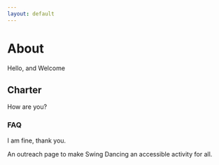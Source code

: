 ```yaml
---
layout: default
---
```


<div class="index_row"><div class="index_column"><h1>
About
</h1>
Hello, and Welcome
</div><div class="index_column"><h2>
Charter
</h2>
How are you?
</div><div class="index_column"><h3>
FAQ
</h3>
I am fine, thank you.
</div></div>

An outreach page to make Swing Dancing an accessible activity for all.
